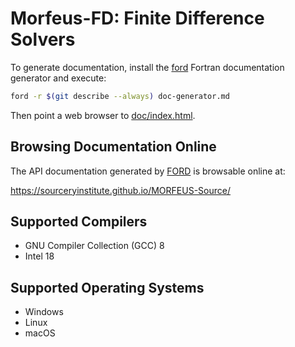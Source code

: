 Morfeus-FD: Finite Difference Solvers
=====================================

To generate documentation, install the [ford] Fortran documentation generator
and execute:

```bash
ford -r $(git describe --always) doc-generator.md
```

Then point a web browser to [doc/index.html].

Browsing Documentation Online
-----------------------------

The API documentation generated by [FORD] is browsable online at:

https://sourceryinstitute.github.io/MORFEUS-Source/

Supported Compilers
-------------------

* GNU Compiler Collection (GCC) 8
* Intel 18

Supported Operating Systems
---------------------------

* Windows
* Linux
* macOS

[ford]: https://github.com/Fortran-FOSS-Programmers/ford
[doc/index.html]: ./doc/index.html
